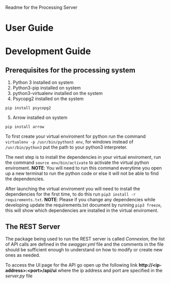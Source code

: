 Readme for the Processing Server
# User Guide

# Development Guide

## Prerequisites for the processing system
1. Python 3 installed on system
2. Python3-pip installed on system
3. python3-virtualenv installed on the system
4. Psycopg2 installed on the system
```
pip install psycopg2
```
5. Arrow installed on system
```
pip install arrow
```

To first create your virtual enviroment for python run the command `virtualenv -p /usr/bin/python3 env`, for windows instead of `/usr/bin/python3` put the path to your python3 interpreter.

The next step is to install the dependencies in your virtual enviroment, run the command `source env/bin/activate` to activate the virtual python enviroment. **NOTE**: You will need to run this command everytime you open up a new terminal to run the python code or else it will not be able to find the dependencies.

After launching the virtual enviroment you will need to install the dependencies for the first time, to do this run `pip3 install -r requirements.txt`. **NOTE**: Please if you change any dependencies while developing update the requirements.txt document by running `pip3 freeze`, this will show which dependencies are installed in the virtual enviroment.

## The REST Server

The package being used to run the REST server is called *Connexion*, the list of API calls are defined in the *swagger.yml* file and the comments in the file should be sufficient enough to understand on how to modify or create new ones as needed.

To access the UI page for the API go open up the following link **http://\<ip-address>:\<port>/api/ui** where the ip address and port are specified in the *server.py* file

